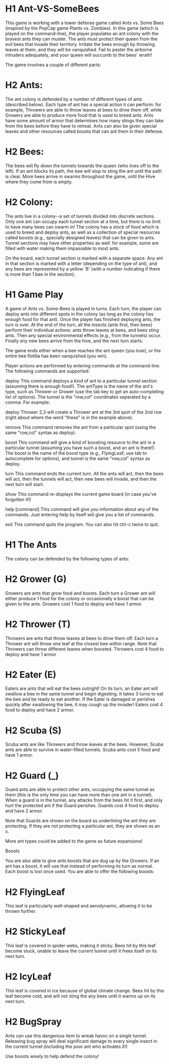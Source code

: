 # H1 Ant-VS-SomeBees
This game is working with a tower defense game called Ants vs. Some Bees (inspired by the PopCap game Plants vs. Zombies). In this game (which is played on the command-line), the player populates an ant colony with the bravest ants they can muster. The ants must protect their queen from the evil bees that invade their territory. Irritate the bees enough by throwing leaves at them, and they will be vanquished. Fail to pester the airborne intruders adequately, and your queen will succumb to the bees' wrath!


The game involves a couple of different parts:

# H2 Ants:
The ant colony is defended by a number of different types of ants (described below). Each type of ant has a special action it can perform: for example, Throwers are able to throw leaves at bees to drive them off, while Growers are able to produce more food that is used to breed ants. Ants have some amount of armor that determines how many stings they can take from the bees before they have to retreat. Ants can also be given special leaves and other resources called boosts that can aid them in their defense.

# H2 Bees:
The bees will fly down the tunnels towards the queen (who lives off to the left). If an ant blocks its path, the bee will stop to sting the ant until the path is clear. More bees arrive in swarms throughout the game, until the Hive where they come from is empty.

# H2 Colony:
The ants live in a colony--a set of tunnels divided into discrete sections. Only one ant can occupy each tunnel section at a time, but there is no limit to have many bees can swarm in! The colony has a stock of food which is used to breed and deploy ants, as well as a collection of special resources called boosts (e.g., specially designed leaves) that can be given to ants. Tunnel sections may have other properties as well: for example, some are filled with water making them impassable to most ants.

On the board, each tunnel section is marked with a separate space. Any ant in that section is marked with a letter (depending on the type of ant), and any bees are represented by a yellow 'B' (with a number indicating if there is more than 1 bee in the section).

# H1 Game Play

A game of Ants vs. Some-Bees is played in turns. Each turn, the player can deploy ants into different spots in the colony (as long as the colony has enough food for that ant). Once the player has finished deploying ants, the turn is over. At the end of the turn, all the insects (ants first, then bees) perform their individual actions: ants throw leaves at bees, and bees sting ants. Then any special environmental effects (e.g., from the tunnels) occur. Finally any new bees arrive from the hive, and the next turn starts.

The game ends either when a bee reaches the ant queen (you lose), or the entire bee flotilla has been vanquished (you win).

Player actions are performed by entering commands at the command-line. The following commands are supported:

deploy <antType> <tunnel> This command deploys a kind of ant to a particular tunnel section (assuming there is enough food!). The antType is the name of the ant's type, such as Thrower or Grower (use the tab key to get an auto-completing list of options). The tunnel is the "row,col" coordinates separated by a comma. For example:

  deploy Thrower 2,3
will create a Thrower ant at the 3rd spot of the 2nd row (right about where the word "these" is in the example above).

remove <tunnel> This command removes the ant from a particular spot (using the same "row,col" syntax as deploy).

boost <boost> <tunnel> This command will give a kind of boosting resource to the ant in a particular tunnel (assuming you have such a boost, and an ant is there!). The boost is the name of the boost type (e.g., FlyingLeaf; use tab to autocomplete for options), and tunnel is the same "row,col" syntax as deploy.

turn This command ends the current turn. All the ants will act, then the bees will act, then the tunnels will act, then new bees will invade, and then the next turn will start.

show This command re-displays the current game board (in case you've forgotten it!)

help [command] This command will give you information about any of the commands. Just entering help by itself will give you a list of commands.

exit This command quits the program. You can also hit ctrl-c twice to quit.

# H1 The Ants

The colony can be defended by the following types of ants:

# H2 Grower (G)
Growers are ants that grow food and boosts. Each turn a Grower ant will either produce 1 food for the colony or occasionally a boost that can be given to the ants. Growers cost 1 food to deploy and have 1 armor.

# H2 Thrower (T)
Throwers are ants that throw leaves at bees to drive them off. Each turn a Thrower ant will throw one leaf at the closest bee within range. Note that Throwers can throw different leaves when boosted. Throwers cost 4 food to deploy and have 1 armor


# H2 Eater (E)
Eaters are ants that will eat the bees outright! On its turn, an Eater ant will swallow a bee in the same tunnel and begin digesting. It takes 3 turns to eat the bee and be ready to eat another. If the Eater is damaged or perishes quickly after swallowing the bee, it may cough up the invader! Eaters cost 4 food to deploy and have 2 armor.

# H2 Scuba (S)
Scuba ants are like Throwers and throw leaves at the bees. However, Scuba ants are able to survive in water-filled tunnels. Scuba ants cost 5 food and have 1 armor.

# H2 Guard (_)
Guard ants are able to protect other ants, occupying the same tunnel as them (this is the only time you can have more than one ant in a tunnel). When a guard is in the tunnel, any attacks from the bees hit it first, and only hurt the protected ant if the Guard perishes. Guards cost 4 food to deploy and have 2 armor.

Note that Guards are shown on the board as underlining the ant they are protecting. If they are not protecting a particular ant, they are shown as an x.

More ant types could be added to the game as future expansions!

Boosts

You are also able to give ants boosts that are dug up by the Growers. If an ant has a boost, it will use that instead of performing its turn as normal. Each boost is lost once used. You are able to offer the following boosts:

# H2 FlyingLeaf
This leaf is particularly well-shaped and aerodynamic, allowing it to be thrown further.

# H2 StickyLeaf
This leaf is covered in spider webs, making it sticky. Bees hit by this leaf become stuck, unable to leave the current tunnel until it frees itself on its next turn.

# H2 IcyLeaf
This leaf is covered in ice because of global climate change. Bees hit by this leaf become cold, and will not sting the any bees until it warms up on its next turn.

# H2 BugSpray
Ants can use this dangerous item to wreak havoc on a single tunnel. Releasing bug spray will deal significant damage to every single insect in the current tunnel (including the poor ant who activates it!)

Use boosts wisely to help defend the colony!
